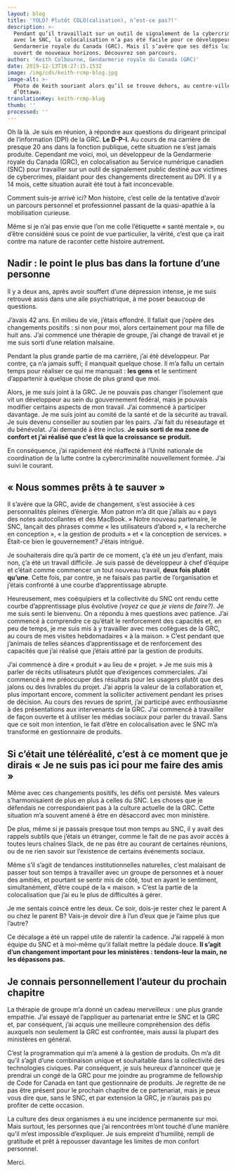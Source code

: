 ```yaml
---
layout: blog
title: 'YOLO? Plutôt COLO(calisation), n’est-ce pas?!'
description: >-
  Pendant qu’il travaillait sur un outil de signalement de la cybercriminalité
  avec le SNC, la colocalisation n’a pas été facile pour ce développeur de la
  Gendarmerie royale du Canada (GRC). Mais il s’avère que ses défis lui ont
  ouvert de nouveaux horizons. Découvrez son parcours.
author: 'Keith Colbourne, Gendarmerie royale du Canada (GRC)'
date: 2019-12-13T16:27:15.153Z
image: /img/cds/keith-rcmp-blog.jpg
image-alt: >-
  Photo de Keith souriant alors qu’il se trouve dehors, au centre-ville
  d’Ottawa.
translationKey: keith-rcmp-blog
thumb: ''
processed: ''
---
```

Oh là là. Je suis en réunion, à répondre aux questions du dirigeant principal de l’information (DPI) de la GRC. **Le D-P-I.** Au cours de ma carrière de presque 20 ans dans la fonction publique, cette situation ne s’est jamais produite. Cependant me voici, moi, un développeur de la Gendarmerie royale du Canada (GRC), en colocalisation au Service numérique canadien (SNC) pour travailler sur un outil de signalement public destiné aux victimes de cybercrimes, plaidant pour des changements directement au DPI. Il y a 14 mois, cette situation aurait été tout à fait inconcevable.
 
Comment suis-je arrivé ici? Mon histoire, c’est celle de la tentative d’avoir un parcours personnel et professionnel passant de la quasi-apathie à la mobilisation curieuse.

Même si je n’ai pas envie que l’on me colle l’étiquette « santé mentale », ou d’être considéré sous ce point de vue particulier, la vérité, c’est que ça irait contre ma nature de raconter cette histoire autrement.

## Nadir : le point le plus bas dans la fortune d’une personne
Il y a deux ans, après avoir souffert d’une dépression intense, je me suis retrouvé assis dans une aile psychiatrique, à me poser beaucoup de questions.

J’avais 42 ans. En milieu de vie, j’étais effondré. Il fallait que j’opère des changements positifs : si non pour moi, alors certainement pour ma fille de huit ans. J’ai commencé une thérapie de groupe, j’ai changé de travail et je me suis sorti d’une relation malsaine.

Pendant la plus grande partie de ma carrière, j’ai été développeur. Par contre, ça n’a jamais suffi; il manquait quelque chose. Il m’a fallu un certain temps pour réaliser ce qui me manquait : **les gens** et le sentiment d’appartenir à quelque chose de plus grand que moi.

Alors, je me suis joint à la GRC. Je ne pouvais pas changer l’isolement que vit un développeur au sein du gouvernement fédéral, mais je pouvais modifier certains aspects de mon travail. J’ai commencé à participer davantage. Je me suis joint au comité de la santé et de la sécurité au travail. Je suis devenu conseiller au soutien par les pairs. J’ai fait du réseautage et du bénévolat. J’ai demandé à être inclus. **Je suis sorti de ma zone de confort et j’ai réalisé que c’est là que la croissance se produit.**

En conséquence, j’ai rapidement été réaffecté à l’Unité nationale de coordination de la lutte contre la cybercriminalité nouvellement formée. J’ai suivi le courant.
 
## « Nous sommes prêts à te sauver »
Il s’avère que la GRC, avide de changement, s’est associée à ces personnalités pleines d’énergie. Mon patron m’a dit que j’allais au « pays des notes autocollantes et des MacBook. » Notre nouveau partenaire, le SNC, lançait des phrases comme « les utilisateurs d’abord », « la recherche en conception », « la gestion de produits » et « la conception de services. » Était-ce bien le gouvernement? J’étais intrigué.

Je souhaiterais dire qu’à partir de ce moment, ç’a été un jeu d’enfant, mais non, ç’a été un travail difficile. Je suis passé de développeur à chef d’équipe et c’était comme commencer un tout nouveau travail, **deux fois plutôt qu’une**. Cette fois, par contre, je ne faisais pas partie de l’organisation et j’étais confronté à une courbe d’apprentissage abrupte.

Heureusement, mes coéquipiers et la collectivité du SNC ont rendu cette courbe d’apprentissage plus évolutive *(voyez ce que je viens de faire?)*. Je me suis senti le bienvenu. On a répondu à mes questions avec patience. J’ai commencé à comprendre ce qu’était le renforcement des capacités et, en peu de temps, je me suis mis à y travailler avec mes collègues de la GRC, au cours de mes visites hebdomadaires « à la maison. » C’est pendant que j’animais de telles séances d’apprentissage et de renforcement des capacités que j’ai réalisé que j’étais attiré par la gestion de produits.
 
J’ai commencé à dire « produit » au lieu de « projet. » Je me suis mis à parler de récits utilisateurs plutôt que d’exigences commerciales. J’ai commencé à me préoccuper des résultats pour les usagers plutôt que des jalons ou des livrables du projet. J’ai appris la valeur de la collaboration et, plus important encore, comment la solliciter activement pendant les prises de décision. Au cours des revues de sprint, j’ai participé avec enthousiasme à des présentations aux intervenants de la GRC. J’ai commencé à travailler de façon ouverte et à utiliser les médias sociaux pour parler du travail. Sans que ce soit mon intention, le fait d’être en colocalisation avec le SNC m’a transformé en gestionnaire de produits.

## Si c’était une téléréalité, c’est à ce moment que je dirais « Je ne suis pas ici pour me faire des amis »
Même avec ces changements positifs, les défis ont persisté. Mes valeurs s’harmonisaient de plus en plus à celles du SNC. Les choses que je défendais ne correspondaient pas à la culture actuelle de la GRC. Cette situation m’a souvent amené à être en désaccord avec mon ministère.

De plus, même si je passais presque tout mon temps au SNC, il y avait des rappels subtils que j’étais un étranger, comme le fait de ne pas avoir accès à toutes leurs chaînes Slack, de ne pas être au courant de certaines réunions, ou de ne rien savoir sur l’existence de certains événements sociaux.
 
Même s’il s’agit de tendances institutionnelles naturelles, c’est malaisant de passer tout son temps à travailler avec un groupe de personnes et à nouer des amitiés, et pourtant se sentir mis de côté, tout en ayant le sentiment, simultanément, d’être coupé de la « maison. » C’est la partie de la colocalisation que j’ai eu le plus de difficultés à gérer.
 
Je me sentais coincé entre les deux. Ce soir, dois-je rester chez le parent A ou chez le parent B? Vais-je devoir dire à l’un d’eux que je l’aime plus que l’autre?
 
Ce décalage a été un rappel utile de ralentir la cadence. J’ai rappelé à mon équipe du SNC et à moi-même qu’il fallait mettre la pédale douce. **Il s’agit d’un changement important pour les ministères : tendons-leur la main, ne les dépassons pas.**

## Je connais personnellement l’auteur du prochain chapitre
La thérapie de groupe m’a donné un cadeau merveilleux : une plus grande empathie. J’ai essayé de l’appliquer au partenariat entre le SNC et la GRC et, par conséquent, j’ai acquis une meilleure compréhension des défis auxquels non seulement la GRC est confrontée, mais aussi la plupart des ministères en général.
 
C’est la programmation qui m’a amené à la gestion de produits. On m’a dit qu’il s’agit d’une combinaison unique et souhaitable dans la collectivité des technologies civiques. Par conséquent, je suis heureux d’annoncer que je prendrai un congé de la GRC pour me joindre au programme de fellowship de Code for Canada en tant que gestionnaire de produits. Je regrette de ne pas être présent pour le prochain chapitre de ce partenariat, mais je peux vous dire que, sans le SNC, et par extension la GRC, je n’aurais pas pu profiter de cette occasion.
 
La culture des deux organismes a eu une incidence permanente sur moi. Mais surtout, les personnes que j’ai rencontrées m’ont touché d’une manière qu’il m’est impossible d’expliquer. Je suis empreint d’humilité, rempli de gratitude et prêt à repousser davantage les limites de mon confort personnel.
 
Merci.
